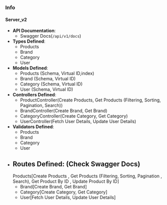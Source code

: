 ### Info

#### **Server_v2**

- **API Documentation**:
    - Swagger Docs(`/api/v1/docs`)
- **Types Defined**:
    - Products
    - Brand
    - Category
    - User
- **Models Defined**:
    - Products (Schema, Virtual ID,index)
    - Brand (Schema, Virtual ID)
    - Category (Schema, Virtual ID)
    - User (Schema, Virtual ID)
- **Controllers Defined**:
    - ProductController(Create Products, Get Products (Filtering, Sorting, Pagination, Search))
    - BrandController(Create Brand, Get Brand)
    - CategoryController(Create Category, Get Category)
    - UserController(Fetch User Details, Update User Details)
- **Validators Defined**:
    - Products
    - Brand
    - Category
    - User
- **Routes Defined**: (Check Swagger Docs)
    -
    Products[Create Products , Get Products (Filtering, Sorting, Pagination , Search), Get Product By ID , Update Product By ID]
    - Brand[Create Brand, Get Brand]
    - Category[Create Category, Get Category]
    - User[Fetch User Details, Update User Details]
        
